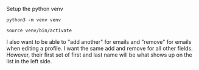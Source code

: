 
Setup the python venv

```
python3 -m venv venv
```

```
source venv/bin/activate
```


I also want to be able to "add another" for emails and "remove" for emails when editing a profile. I want the same add and remove for all other fields. However, their first set of first and last name will be what shows up on the list in the left side. 